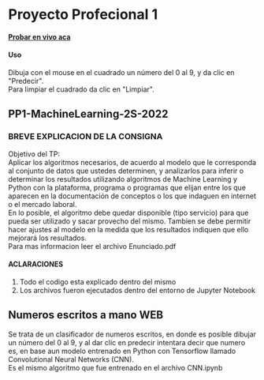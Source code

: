 # Proyecto Profecional 1

#### [Probar en vivo aca](https://pp1-tp-mlcnnweb.vercel.app/)

#### Uso
Dibuja con el mouse en el cuadrado un número del 0 al 9, y da clic en "Predecir".\
Para limpiar el cuadrado da clic en "Limpiar".
## PP1-MachineLearning-2S-2022

### BREVE EXPLICACION DE LA CONSIGNA

Objetivo del TP:\
Aplicar los algoritmos necesarios, de acuerdo al modelo que le corresponda al conjunto de datos que ustedes
determinen, y analizarlos para inferir o determinar los resultados utilizando algoritmos de Machine Learning y
Python con la plataforma, programa o programas que elijan entre los que aparecen en la documentación de
conceptos o los que indaguen en internet o el mercado laboral.\
En lo posible, el algoritmo debe quedar disponible (tipo servicio) para que pueda ser utilizado y sacar provecho
del mismo. Tambien se debe permitir hacer ajustes al modelo en la medida que los resultados indiquen que
ello mejorará los resultados.\
Para mas informacion leer el archivo Enunciado.pdf

#### ACLARACIONES

1) Todo el codigo esta explicado dentro del mismo
2) Los archivos fueron ejecutados dentro del entorno de Jupyter Notebook

## Numeros escritos a mano WEB

Se trata de un clasificador de numeros escritos, en donde es posible dibujar un número del 0 al 9, y al dar clic en predecir intentara decir que numero es, en base aun modelo entrenado en Python con Tensorflow llamado Convolutional Neural Networks (CNN).\
Es el mismo algoritmo que fue entrenado en el archivo CNN.ipynb

